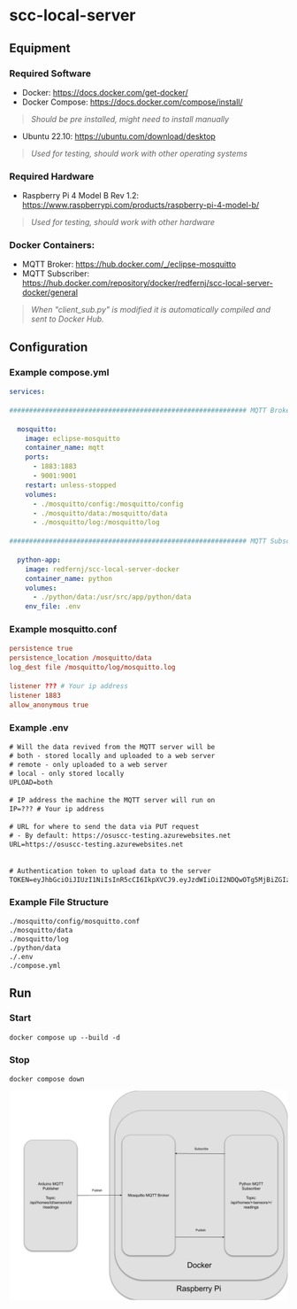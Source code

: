 # scc-local-server

## Equipment

### Required Software
- Docker: https://docs.docker.com/get-docker/
- Docker Compose:  https://docs.docker.com/compose/install/
>*Should be pre installed, might need to install manually*
- Ubuntu 22.10:  https://ubuntu.com/download/desktop
> *Used for testing, should work with other operating systems*

### Required Hardware
- Raspberry Pi 4 Model B Rev 1.2: https://www.raspberrypi.com/products/raspberry-pi-4-model-b/
> *Used for testing, should work with other hardware*

### Docker Containers:
- MQTT Broker: https://hub.docker.com/_/eclipse-mosquitto
- MQTT Subscriber: https://hub.docker.com/repository/docker/redfernj/scc-local-server-docker/general
>*When "client_sub.py" is modified it is automatically compiled and sent to Docker Hub.*

## Configuration

### Example compose.yml
```.yml
services:

############################################################ MQTT Broker

  mosquitto:
    image: eclipse-mosquitto
    container_name: mqtt
    ports:
      - 1883:1883
      - 9001:9001
    restart: unless-stopped
    volumes:
      - ./mosquitto/config:/mosquitto/config
      - ./mosquitto/data:/mosquitto/data
      - ./mosquitto/log:/mosquitto/log

############################################################ MQTT Subscriber

  python-app:
    image: redfernj/scc-local-server-docker
    container_name: python
    volumes:
      - ./python/data:/usr/src/app/python/data
    env_file: .env
```

### Example mosquitto.conf
```.conf
persistence true
persistence_location /mosquitto/data
log_dest file /mosquitto/log/mosquitto.log

listener ??? # Your ip address
listener 1883
allow_anonymous true
```

### Example .env
```.env
# Will the data revived from the MQTT server will be
# both - stored locally and uploaded to a web server
# remote - only uploaded to a web server
# local - only stored locally
UPLOAD=both

# IP address the machine the MQTT server will run on
IP=??? # Your ip address

# URL for where to send the data via PUT request
# - By default: https://osuscc-testing.azurewebsites.net
URL=https://osuscc-testing.azurewebsites.net


# Authentication token to upload data to the server
TOKEN=eyJhbGciOiJIUzI1NiIsInR5cCI6IkpXVCJ9.eyJzdWIiOiI2NDQwOTg5MjBiZGIzYjYwYjdkZWNhOGYiLCJpYXQiOjE2ODE5NTUxNTMsImV4cCI6MTcxMzQ5MTE1M30.gILdaaKY6PX7mEdeSkSRGHbnwZzlZG0xWz8678hvZf0
```

### Example File Structure
```
./mosquitto/config/mosquitto.conf
./mosquitto/data
./mosquitto/log
./python/data
./.env
./compose.yml
```
## Run

### Start
```
docker compose up --build -d
```

### Stop
```
docker compose down
```

<img src="./scc-local-server-diagram.svg">
